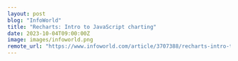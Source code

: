 ```yaml
---
layout: post
blog: "InfoWorld"
title: "Recharts: Intro to JavaScript charting"
date: 2023-10-04T09:00:00Z
image: images/infoworld.png
remote_url: "https://www.infoworld.com/article/3707388/recharts-intro-to-javascript-charting.html#tk.rss_applicationdevelopment"
---
```

